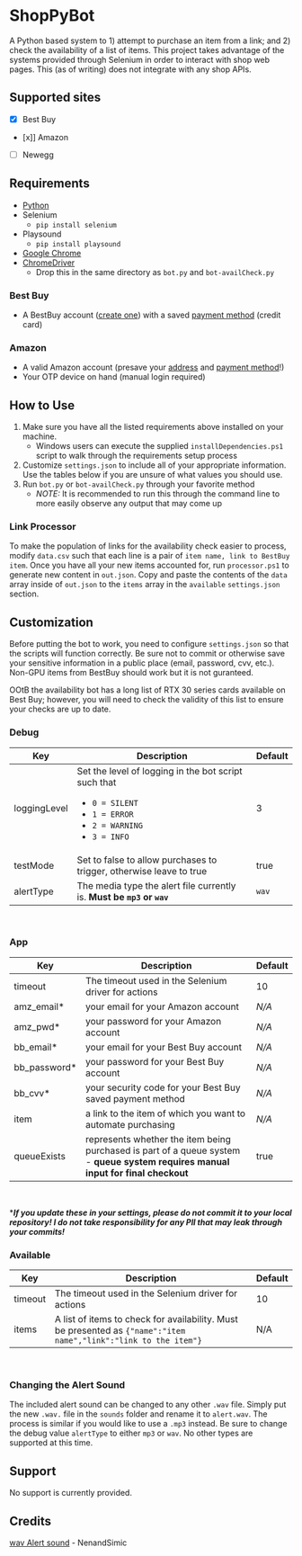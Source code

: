 # ShopPyBot

A Python based system to 1) attempt to purchase an item from a link; and 2) check the availability of a list of items. This project takes advantage of the systems provided through Selenium in order to interact with shop web pages. This (as of writing) does not integrate with any shop APIs.

## Supported sites

- [x] Best Buy
- [x]] Amazon
- [ ] Newegg

## Requirements

- [Python](https://www.python.org/downloads/)
- Selenium
  - `pip install selenium`
- Playsound
  - `pip install playsound`
- [Google Chrome](https://chrome.google.com)
- [ChromeDriver](https://chromedriver.chromium.org/downloads)
  - Drop this in the same directory as `bot.py` and `bot-availCheck.py`

### Best Buy

- A BestBuy account ([create one](https://www.bestbuy.com/identity/global/createAccount)) with a saved [payment method](https://www.bestbuy.com/profile/c/billinginfo/cc) (credit card)

### Amazon

- A valid Amazon account (presave your [address](https://smile.amazon.com/a/addresses) and [payment method](https://smile.amazon.com/cpe/yourpayments/wallet)!)
- Your OTP device on hand (manual login required)

## How to Use

1. Make sure you have all the listed requirements above installed on your machine.
     - Windows users can execute the supplied `installDependencies.ps1` script to walk through the requirements setup process
2. Customize `settings.json` to include all of your appropriate information. Use the tables below if you are unsure of what values you should use.
3. Run `bot.py` or `bot-availCheck.py` through your favorite method
     - *NOTE:* It is recommended to run this through the command line to more easily observe any output that may come up

### Link Processor

To make the population of links for the availability check easier to process, modify `data.csv` such that each line is a pair of `item name, link to BestBuy item`. Once you have all your new items accounted for, run `processor.ps1` to generate new content in `out.json`. Copy and paste the contents of the `data` array inside of `out.json` to the `items` array in the `available` `settings.json` section.

## Customization

Before putting the bot to work, you need to configure `settings.json` so that the scripts will function correctly. Be sure not to commit or otherwise save your sensitive information in a public place (email, password, cvv, etc.). Non-GPU items from BestBuy should work but it is not guranteed.

OOtB the availability bot has a long list of RTX 30 series cards available on Best Buy; however, you will need to check the validity of this list to ensure your checks are up to date.

### Debug

|Key|Description| Default |
| --- | --- | --- |
|loggingLevel|Set the level of logging in the bot script such that <br><ul><li>`0 = SILENT`</li><li>`1 = ERROR`</li><li>`2 = WARNING`</li><li>`3 = INFO`</li></ul>| 3 |
|testMode|Set to false to allow purchases to trigger, otherwise leave to true| true |
|alertType|The media type the alert file currently is. **Must be `mp3` or `wav`**|`wav`|

<br>

### App

|Key|Description| Default |
| --- | --- | --- |
|timeout|The timeout used in the Selenium driver for actions| 10 |
|amz_email*| your email for your Amazon account | *N/A* |
|amz_pwd*| your password for your Amazon account | *N/A* |
|bb_email*| your email for your Best Buy account | *N/A* |
|bb_password*| your password for your Best Buy account | *N/A* |
|bb_cvv*| your security code for your Best Buy saved payment method | *N/A* |
|item | a link to the item of which you want to automate purchasing | *N/A* |
|queueExists| represents whether the item being purchased is part of a queue system - **queue system requires manual input for final checkout** | true |

<br>

****If you update these in your settings, please do not commit it to your local repository! I do not take responsibility for any PII that may leak through your commits!***

### Available

|Key|Description| Default |
| --- | --- | --- |
|timeout|The timeout used in the Selenium driver for actions| 10 |
|items|A list of items to check for availability. Must be presented as `{"name":"item name","link":"link to the item"}`| N/A |

<br>

### Changing the Alert Sound

The included alert sound can be changed to any other `.wav` file. Simply put the new `.wav.` file in the `sounds` folder and rename it to `alert.wav`. The process is similar if you would like to use a `.mp3` instead. Be sure to change the debug value `alertType` to either `mp3` or `wav`. No other types are supported at this time.

## Support

No support is currently provided.

## Credits

[wav Alert sound](https://opengameart.org/content/picked-coin-echo-2) - NenandSimic